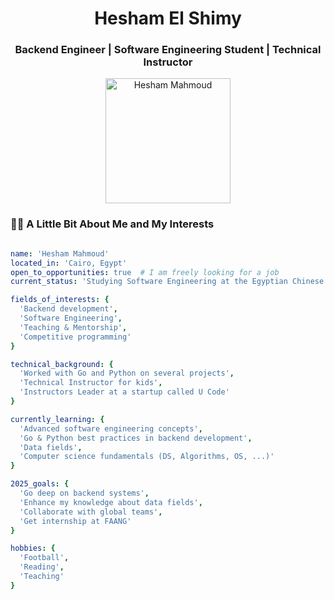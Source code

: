 <h1 align="center">Hesham El Shimy</h1>
<h3 align="center">Backend Engineer | Software Engineering Student | Technical Instructor</h3>
<p align="center">
  <img src="<https://i.imgur.com/9TST9TX.jpeg>" alt="Hesham Mahmoud" width="200" />
</p>


### 🧑‍💻 A Little Bit About Me and My Interests
```yaml

name: 'Hesham Mahmoud'
located_in: 'Cairo, Egypt'
open_to_opportunities: true  # I am freely looking for a job
current_status: 'Studying Software Engineering at the Egyptian Chinese University'

fields_of_interests: {
  'Backend development',
  'Software Engineering',
  'Teaching & Mentorship',
  'Competitive programming'
}

technical_background: {
  'Worked with Go and Python on several projects',
  'Technical Instructor for kids',
  'Instructors Leader at a startup called U Code'
}

currently_learning: {
  'Advanced software engineering concepts',
  'Go & Python best practices in backend development',
  'Data fields',
  'Computer science fundamentals (DS, Algorithms, OS, ...)'
}

2025_goals: {
  'Go deep on backend systems',
  'Enhance my knowledge about data fields',
  'Collaborate with global teams',
  'Get internship at FAANG'
}

hobbies: {
  'Football',
  'Reading',
  'Teaching'
}
